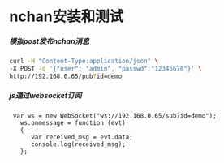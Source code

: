 # nchan安装和测试

##### 模拟post发布nchan消息
``` bash
curl -H "Content-Type:application/json" \
-X POST -d '{"user": "admin", "passwd":"12345678"}' \
http://192.168.0.65/pub?id=demo
``` 
##### js通过websocket订阅
``` 
 var ws = new WebSocket("ws://192.168.0.65/sub?id=demo");
   ws.onmessage = function (evt) 
   { 
      var received_msg = evt.data;
      console.log(received_msg);
   };
```
